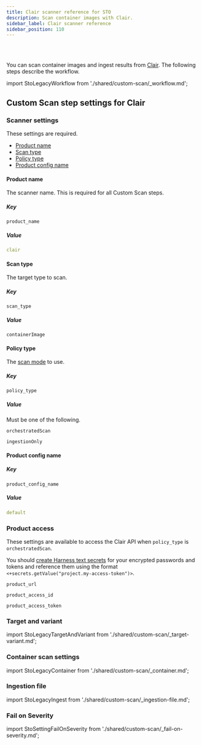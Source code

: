 ```yaml
---
title: Clair scanner reference for STO
description: Scan container images with Clair.
sidebar_label: Clair scanner reference
sidebar_position: 110
---
```


<DocsTag  text="Artifact scanners" backgroundColor= "#cbe2f9" textColor="#0b5cad" link="/docs/security-testing-orchestration/sto-techref-category/security-step-settings-reference#artifact-scanners"  />
<DocsTag  text="Orchestration" backgroundColor= "#e3cbf9" textColor="#5c0bad" link="/docs/security-testing-orchestration/use-sto/orchestrate-and-ingest/run-an-orchestrated-scan-in-sto"  />
<DocsTag  text="Ingestion" backgroundColor= "#e3cbf9" textColor="#5c0bad" link="/docs/security-testing-orchestration/use-sto/orchestrate-and-ingest/ingest-scan-results-into-an-sto-pipeline/" />
<br/>
<br/>

You can scan container images and ingest results from [Clair](https://github.com/quay/clair). The following steps describe the workflow. 

import StoLegacyWorkflow from './shared/custom-scan/_workflow.md';

<StoLegacyWorkflow />


## Custom Scan step settings for Clair

### Scanner settings

These settings are required.

- [Product name](#product-name)
- [Scan type](#scan-type)
- [Policy type](#policy-type)
- [Product config name](#product-config-name)


#### Product name

The scanner name. This is required for all Custom Scan steps. 

##### Key
```
product_name
```

##### Value

```yaml
clair
```

#### Scan type

The target type to scan. 

##### Key
```
scan_type
```

##### Value

```
containerImage
```


#### Policy type

The [scan mode](/docs/security-testing-orchestration/use-sto/orchestrate-and-ingest/sto-workflows-overview) to use. 

##### Key
```
policy_type
```

##### Value

Must be one of the following.

```
orchestratedScan
```
```
ingestionOnly
```


#### Product config name


##### Key
```
product_config_name
```

##### Value

```yaml
default
```

### Product access 

These settings are available to access the Clair API when `policy_type` is `orchestratedScan`. 

You should [create Harness text secrets](/docs/platform/secrets/add-use-text-secrets) for your encrypted passwords and tokens and reference them using the format `<+secrets.getValue("project.my-access-token")>`.

```
product_url
```
```
product_access_id
```
```
product_access_token
```


### Target and variant

import StoLegacyTargetAndVariant  from './shared/custom-scan/_target-variant.md';

<StoLegacyTargetAndVariant />

<!--
### Clair scan settings

* `product_name` = `docker-content-trust` (clair)
* [`scan_type`](/docs/security-testing-orchestration/sto-techref-category/security-step-settings-reference#scanner-categories) :`containerImage`
* [`policy_type`](/docs/security-testing-orchestration/sto-techref-category/security-step-settings-reference#data-ingestion-methods) : `orchestratedScan` or `ingestionOnly`
* `product_url`
* `product_access_id`
* `product_access_token`
* `product_config_name` :  `default`
* `fail_on_severity` - See [Fail on Severity](#fail-on-severity).

-->

### Container scan settings 

import StoLegacyContainer  from './shared/custom-scan/_container.md';

<StoLegacyContainer />


### Ingestion file 

import StoLegacyIngest from './shared/custom-scan/_ingestion-file.md'; 

<StoLegacyIngest />


### Fail on Severity

import StoSettingFailOnSeverity from './shared/custom-scan/_fail-on-severity.md';

<StoSettingFailOnSeverity />




